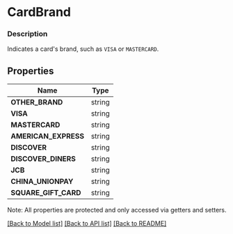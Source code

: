 # CardBrand

### Description

Indicates a card's brand, such as `VISA` or `MASTERCARD`.

## Properties
Name | Type
------------ | -------------
**OTHER_BRAND** | string
**VISA** | string
**MASTERCARD** | string
**AMERICAN_EXPRESS** | string
**DISCOVER** | string
**DISCOVER_DINERS** | string
**JCB** | string
**CHINA_UNIONPAY** | string
**SQUARE_GIFT_CARD** | string

Note: All properties are protected and only accessed via getters and setters.

[[Back to Model list]](../../README.md#documentation-for-models) [[Back to API list]](../../README.md#documentation-for-api-endpoints) [[Back to README]](../../README.md)

